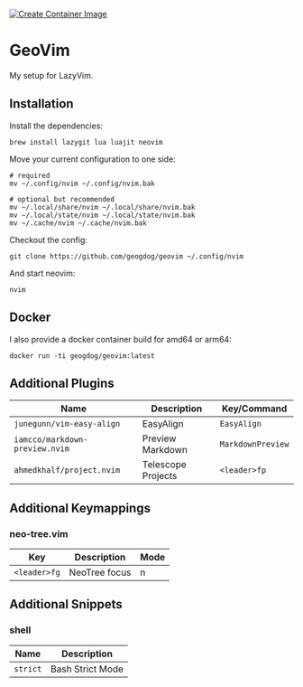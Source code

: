 [![Create Container Image](https://github.com/geogdog/geovim/actions/workflows/docker-image.yml/badge.svg)](https://github.com/geogdog/geovim/actions/workflows/docker-image.yml)

# GeoVim

My setup for LazyVim.

## Installation

Install the dependencies:
```
brew install lazygit lua luajit neovim
```

Move your current configuration to one side:

```
# required
mv ~/.config/nvim ~/.config/nvim.bak

# optional but recommended
mv ~/.local/share/nvim ~/.local/share/nvim.bak
mv ~/.local/state/nvim ~/.local/state/nvim.bak
mv ~/.cache/nvim ~/.cache/nvim.bak
```
Checkout the config:
```
git clone https://github.com/geogdog/geovim ~/.config/nvim
```

And start neovim:
```
nvim
```

## Docker

I also provide a docker container build for amd64 or arm64:

```
docker run -ti geogdog/geovim:latest
```

## Additional Plugins

| Name                         | Description        | Key/Command     |
|------------------------------|--------------------|-----------------|
| `junegunn/vim-easy-align`      | EasyAlign          | `EasyAlign`       |
| `iamcco/markdown-preview.nvim` | Preview Markdown   | `MarkdownPreview` |
| `ahmedkhalf/project.nvim`      | Telescope Projects | `<leader>fp`      |


## Additional Keymappings

### neo-tree.vim

| Key        | Description   | Mode |
|------------|---------------|------|
| `<leader>fg` | NeoTree focus | n    |

## Additional Snippets

### shell

| Name   | Description      |
|--------|------------------|
| `strict` | Bash Strict Mode |
